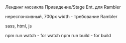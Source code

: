 Лендинг мюзикла Привидение/Stage Ent. для Rambler

нереспонсивный, 700px width - требование Rambler

sass, html, js

npm run watch - for watch
npm run build - for build
